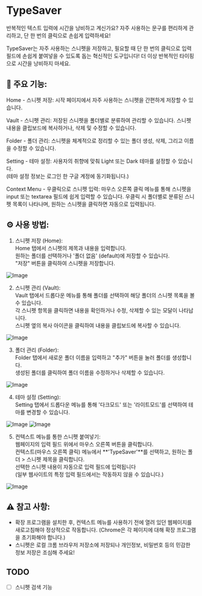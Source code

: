 # TypeSaver

반복적인 텍스트 입력에 시간을 낭비하고 계신가요? 자주 사용하는 문구를 편리하게 관리하고, 단 한 번의 클릭으로 손쉽게 입력하세요!  

TypeSaver는 자주 사용하는 스니펫을 저장하고, 필요할 때 단 한 번의 클릭으로 입력 필드에 손쉽게 붙여넣을 수 있도록 돕는 혁신적인 도구입니다! 더 이상 반복적인 타이핑으로 시간을 낭비하지 마세요.  

## 🚀 주요 기능:  

Home - 스니펫 저장: 시작 페이지에서 자주 사용하는 스니펫을 간편하게 저장할 수 있습니다.  

Vault - 스니펫 관리: 저장된 스니펫을 폴더별로 분류하여 관리할 수 있습니다. 스니펫 내용을 클립보드에 복사하거나, 삭제 및 수정할 수 있습니다.  

Folder - 폴더 관리: 스니펫을 체계적으로 정리할 수 있는 폴더 생성, 삭제, 그리고 이름을 수정할 수 있습니다.  

Setting - 테마 설정: 사용자의 취향에 맞춰 Light 또는 Dark 테마를 설정할 수 있습니다.  
(테마 설정 정보는 로그인 한 구글 계정에 동기화됩니다.)  

Context Menu - 우클릭으로 스니펫 입력: 마우스 오른쪽 클릭 메뉴를 통해 스니펫을 input 또는 textarea 필드에 쉽게 입력할 수 있습니다. 우클릭 시 폴더별로 분류된 스니펫 목록이 나타나며, 원하는 스니펫을 클릭하면 자동으로 입력됩니다.  

## ⚙️ 사용 방법:  

1. 스니펫 저장 (Home):  
Home 탭에서 스니펫의 제목과 내용을 입력합니다.  
원하는 폴더를 선택하거나 '폴더 없음' (default)에 저장할 수 있습니다.  
"저장" 버튼을 클릭하여 스니펫을 저장합니다.  

![Image](https://github.com/user-attachments/assets/8d659464-25ad-4386-8c72-f33c3ba4746f)

2. 스니펫 관리 (Vault):  
Vault 탭에서 드롭다운 메뉴를 통해 폴더를 선택하여 해당 폴더의 스니펫 목록을 볼 수 있습니다.  
각 스니펫 항목을 클릭하면 내용을 확인하거나 수정, 삭제할 수 있는 모달이 나타납니다.  
스니펫 옆의 복사 아이콘을 클릭하여 내용을 클립보드에 복사할 수 있습니다.  

![Image](https://github.com/user-attachments/assets/e44bbcf7-1bac-408b-aed5-7c4a882ed6ba)

3. 폴더 관리 (Folder):  
Folder 탭에서 새로운 폴더 이름을 입력하고 "추가" 버튼을 눌러 폴더를 생성합니다.  
생성된 폴더를 클릭하여 폴더 이름을 수정하거나 삭제할 수 있습니다.  

![Image](https://github.com/user-attachments/assets/bb3a19ed-380e-4f4e-859c-418ef5ea5be1)

4. 테마 설정 (Setting):  
Setting 탭에서 드롭다운 메뉴를 통해 '다크모드' 또는 '라이트모드'를 선택하여 테마를 변경할 수 있습니다.  

![Image](https://github.com/user-attachments/assets/53d5bee8-7be0-41bb-ab6c-317537032c39)
![Image](https://github.com/user-attachments/assets/be97f8a9-71fe-4abe-975d-293acfcc5e66)

5. 컨텍스트 메뉴를 통한 스니펫 붙여넣기:  
웹페이지의 입력 필드 위에서 마우스 오른쪽 버튼을 클릭합니다.  
컨텍스트(마우스 오른쪽 클릭) 메뉴에서 **'TypeSaver'**를 선택하고, 원하는 폴더 > 스니펫 제목을 클릭합니다.  
선택한 스니펫 내용이 자동으로 입력 필드에 입력됩니다  
(일부 웹사이트의 특정 입력 필드에서는 작동하지 않을 수 있습니다.)  

![Image](https://github.com/user-attachments/assets/751bd0b4-7fc3-4c85-a96d-56dc136220fd)

## ⚠️ 참고 사항:  
- 확장 프로그램을 설치한 후, 컨텍스트 메뉴를 사용하기 전에 열려 있던 웹페이지를 새로고침해야 정상적으로 작동합니다. (Chrome은 각 페이지에 대해 확장 프로그램을 초기화해야 합니다.)   
- 스니펫은 로컬 크롬 브라우저 저장소에 저장되나 개인정보, 비밀번호 등의 민감한 정보 저장은 조심해 주세요!  

## TODO  

- [ ] 스니펫 검색 기능  
